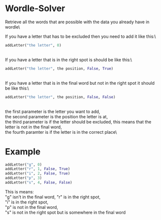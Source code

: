 # Wordle-Solver
Retrieve all the words that are possible with the data you already have in wordle\

If you have a letter that has to be excluded then you need to add it like this:\
```python
addLetter("the letter", 0)
```
\
If you have a letter that is in the right spot is should be like this:\
```python
addLetter("the letter", the position, False, True)
```
\
If you have a letter that is in the final word but not in the right spot it should be like this:\
```python
addLetter("the letter", the position, False, False)
```
\
the first parameter is the letter you want to add,\
the second parameter is the position the letter is at,\
the third parameter is if the letter should be excluded, this means that the letter is not in the final word,\
the fourth paramter is if the letter is in the correct place\

# Example

```python
addLetter("g", 0)
addLetter("r", 1, False, True)
addLetter("i", 2, False, True)
addLetter("p", 3)
addLetter("s", 4, False, False)
```

This is means:\
"g" isn't in the final word,
"r" is in the right spot,\
"i" is in the right spot,\
"p" is not in the final word,\
"s" is not in the right spot but is somewhere in the final word
